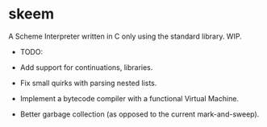 skeem
=====

A Scheme Interpreter written in C only using the standard library. WIP.

* TODO:

+ Add support for continuations, libraries.

+ Fix small quirks with parsing nested lists.

+ Implement a bytecode compiler with a functional Virtual Machine.

+ Better garbage collection (as opposed to the current mark-and-sweep).

